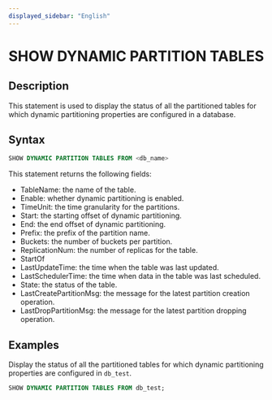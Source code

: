 ```yaml
---
displayed_sidebar: "English"
---
```


# SHOW DYNAMIC PARTITION TABLES

## Description

This statement is used to display the status of all the partitioned tables for which dynamic partitioning properties are configured in a database.

## Syntax

```sql
SHOW DYNAMIC PARTITION TABLES FROM <db_name>
```

This statement returns the following fields:

- TableName: the name of the table.
- Enable: whether dynamic partitioning is enabled.
- TimeUnit: the time granularity for the partitions.
- Start: the starting offset of dynamic partitioning.
- End: the end offset of dynamic partitioning.
- Prefix: the prefix of the partition name.
- Buckets: the number of buckets per partition.
- ReplicationNum: the number of replicas for the table.
- StartOf
- LastUpdateTime: the time when the table was last updated.
- LastSchedulerTime: the time when data in the table was last scheduled.
- State: the status of the table.
- LastCreatePartitionMsg: the message for the latest partition creation operation.
- LastDropPartitionMsg: the message for the latest partition dropping operation.

## Examples

Display the status of all the partitioned tables for which dynamic partitioning properties are configured in `db_test`.

```sql
SHOW DYNAMIC PARTITION TABLES FROM db_test;
```
